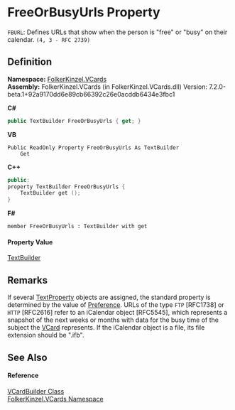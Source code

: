 # FreeOrBusyUrls Property


`FBURL`: Defines URLs that show when the person is "free" or "busy" on their calendar. `(4, 3 - RFC 2739)`



## Definition
**Namespace:** <a href="67dce261-ab8f-dd0a-4c0c-bc2633c1719e.md">FolkerKinzel.VCards</a>  
**Assembly:** FolkerKinzel.VCards (in FolkerKinzel.VCards.dll) Version: 7.2.0-beta.1+92a9170dd6e89cb66392c26e0acddb6434e3fbc1

**C#**
``` C#
public TextBuilder FreeOrBusyUrls { get; }
```
**VB**
``` VB
Public ReadOnly Property FreeOrBusyUrls As TextBuilder
	Get
```
**C++**
``` C++
public:
property TextBuilder FreeOrBusyUrls {
	TextBuilder get ();
}
```
**F#**
``` F#
member FreeOrBusyUrls : TextBuilder with get
```



#### Property Value
<a href="d749aa8e-5dcf-fbeb-deb6-cd9d032fb67c.md">TextBuilder</a>

## Remarks
If several <a href="27f474f1-d496-3582-a707-2518da27485f.md">TextProperty</a> objects are assigned, the standard property is determined by the value of <a href="50760592-ebd2-d6c5-16b0-f752af7dada1.md">Preference</a>. URLs of the type `FTP` [RFC1738] or `HTTP` [RFC2616] refer to an iCalendar object [RFC5545], which represents a snapshot of the next weeks or months with data for the busy time of the subject the <a href="23413828-9a4a-2851-b88b-84d0afcb0031.md">VCard</a> represents. If the iCalendar object is a file, its file extension should be ".ifb".

## See Also


#### Reference
<a href="4254b25b-c39b-3224-d22e-0072642cabb3.md">VCardBuilder Class</a>  
<a href="67dce261-ab8f-dd0a-4c0c-bc2633c1719e.md">FolkerKinzel.VCards Namespace</a>  
